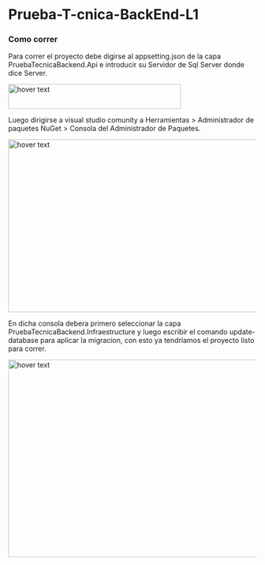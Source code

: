 # Prueba-T-cnica-BackEnd-L1

### Como correr


Para correr el proyecto debe digirse al appsetting.json de la capa PruebaTecnicaBackend.Api e introducir su Servidor de Sql Server 
donde dice Server.

<img src="https://res.cloudinary.com/tecnosoftware/image/upload/v1662611571/cadena_sqqkcw.png" width="350" height="50" title="hover text">

Luego dirigirse a visual studio comunity a Herramientas > Administrador de paquetes NuGet > 
Consola del Administrador de Paquetes. 

<img src="https://res.cloudinary.com/tecnosoftware/image/upload/v1662612391/Captura_v1oyox.png" width="650px" height="350px" title="hover text">

En dicha consola debera primero seleccionar la capa PruebaTecnicaBackend.Infraestructure y luego escribir el comando update-database para aplicar la 
migracion, con esto ya tendriamos el proyecto listo para correr.

<img src="https://res.cloudinary.com/tecnosoftware/image/upload/v1662612835/Captura2_yhnfwt.png" width="650px" height="400px" title="hover text">

